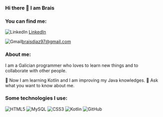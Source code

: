 ### Hi there 👋 I am Brais

<!--
**braisd11/braisd11** is a ✨ _special_ ✨ repository because its `README.md` (this file) appears on your GitHub profile.

Here are some ideas to get you started:

- 🔭 I’m currently working on ...
- 🌱 I’m currently learning ...
- 👯 I’m looking to collaborate on ...
- 🤔 I’m looking for help with ...
- 💬 Ask me about ...
- 📫 How to reach me: ...
- 😄 Pronouns: ...
- ⚡ Fun fact: ...
-->

### You can find me:

![LinkedIn](https://img.shields.io/badge/LinkedIn-0077B5?style=for-the-badge&logo=linkedin&logoColor=white) [LinkedIn](www.linkedin.com/in/brais-díaz-rodríguez-2105471b7)

![Gmail](https://img.shields.io/badge/Gmail-D14836?style=for-the-badge&logo=gmail&logoColor=white)braisdiaz97@gmail.com

### About me:

I am a Galician programmer who loves to learn new things and to collaborate with other people.

🌱 Now I am learning Kotlin and I am improving my Java knowledges.
💬 Ask what you want to know about me.

### Some technologies I use:

![HTML5](https://img.shields.io/badge/HTML5-E34F26?style=for-the-badge&logo=html5&logoColor=white) ![MySQL](https://img.shields.io/badge/MySQL-005C84?style=for-the-badge&logo=mysql&logoColor=white) ![CSS3](https://img.shields.io/badge/CSS3-1572B6?style=for-the-badge&logo=css3&logoColor=white) ![Kotlin](https://img.shields.io/badge/Kotlin-0095D5?&style=for-the-badge&logo=kotlin&logoColor=white) ![GitHub](https://img.shields.io/badge/GitHub-100000?style=for-the-badge&logo=github&logoColor=white)
